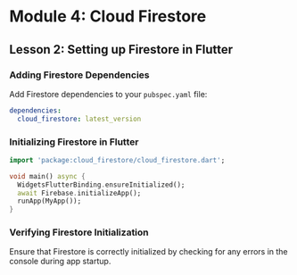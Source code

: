 # Module 4: Cloud Firestore

## Lesson 2: Setting up Firestore in Flutter

### Adding Firestore Dependencies

Add Firestore dependencies to your `pubspec.yaml` file:

```yaml
dependencies:
  cloud_firestore: latest_version
```

### Initializing Firestore in Flutter

``` dart
import 'package:cloud_firestore/cloud_firestore.dart';

void main() async {
  WidgetsFlutterBinding.ensureInitialized();
  await Firebase.initializeApp();
  runApp(MyApp());
}
```

### Verifying Firestore Initialization

Ensure that Firestore is correctly initialized by checking for any errors in the console during app startup.
